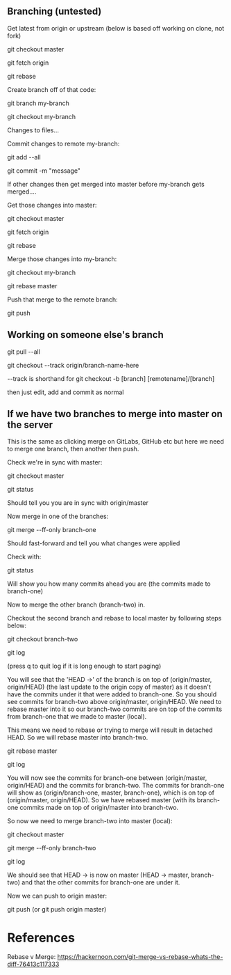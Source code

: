 
## Branching (untested)

Get latest from origin or upstream (below is based off working on clone, not fork)

git checkout master

git fetch origin

git rebase

Create branch off of that code:

git branch my-branch

git checkout my-branch

Changes to files...

Commit changes to remote my-branch:

git add --all

git commit -m "message"

If other changes then get merged into master before my-branch gets merged....

Get those changes into master:

git checkout master

git fetch origin

git rebase

Merge those changes into my-branch:

git checkout my-branch

git rebase master

Push that merge to the remote branch:

git push

## Working on someone else's branch

git pull --all

git checkout --track origin/branch-name-here

--track is shorthand for git checkout -b [branch] [remotename]/[branch]

then just edit, add and commit as normal

## If we have two branches to merge into master on the server

This is the same as clicking merge on GitLabs, GitHub etc but here we need to merge one branch, then another then push.

Check we're in sync with master:

git checkout master

git status

Should tell you you are in sync with origin/master

Now merge in one of the branches:

git merge --ff-only branch-one

Should fast-forward and tell you what changes were applied

Check with:

git status

Will show you how many commits ahead you are (the commits made to branch-one)

Now to merge the other branch (branch-two) in.

Checkout the second branch and rebase to local master by following steps below:

git checkout branch-two

git log

(press q to quit log if it is long enough to start paging)

You will see that the 'HEAD ->' of the branch is on top of (origin/master, origin/HEAD) (the last update to the origin copy of master) as it doesn't have the commits under it that were added to branch-one. So you should see commits for branch-two above origin/master, origin/HEAD. We need to rebase master into it so our branch-two commits are on top of the commits from branch-one that we made to master (local).

This means we need to rebase or trying to merge will result in detached HEAD. So we will rebase master into branch-two.

git rebase master 

git log

You will now see the commits for branch-one between (origin/master, origin/HEAD) and the commits for branch-two. The commits for branch-one will show as (origin/branch-one, master, branch-one), which is on top of (origin/master, origin/HEAD). So we have rebased master (with its branch-one commits made on top of origin/master into branch-two.

So now we need to merge branch-two into master (local):

git checkout master

git merge --ff-only branch-two

git log

We should see that HEAD -> is now on master (HEAD -> master, branch-two) and that the other commits for branch-one are under it.

Now we can push to origin master:

git push
(or git push origin master)

# References

Rebase v Merge: https://hackernoon.com/git-merge-vs-rebase-whats-the-diff-76413c117333

